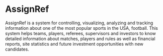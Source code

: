 # AssignRef

AssignRef is a system for controlling, visualizing, analyzing and tracking information about one of the most popular sports in the USA, football. This system helps teams, players, referees, supervisors and investors to know detailed information about matches, players and rules as well as financial reports, site statistics and future investment opportunities with new candidates.
